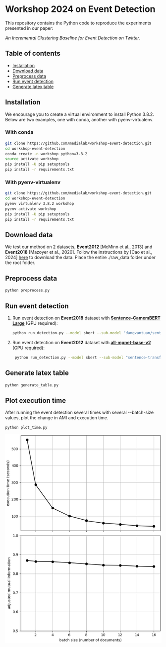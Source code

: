 # Workshop 2024 on Event Detection
This repository contains the Python code to reproduce the experiments presented in our paper:

*An Incremental Clustering Baseline for Event Detection on Twitter*.

## Table of contents
- [Installation](#installation)
- [Download data](#download-data)
- [Preprocess data](#preprocess-data)
- [Run event detection](#run-event-detection)
- [Generate latex table](#generate-latex-table)

## Installation

We encourage you to create a virtual environment to install Python 3.8.2. Below are two examples, one with conda, another with pyenv-virtualenv.

### With conda
```bash
git clone https://github.com/medialab/workshop-event-detection.git
cd workshop-event-detection
conda create -n workshop python=3.8.2
source activate workshop
pip install -U pip setuptools
pip install -r requirements.txt
```

### With pyenv-virtualenv
```bash
git clone https://github.com/medialab/workshop-event-detection.git
cd workshop-event-detection
pyenv virtualenv 3.8.2 workshop
pyenv activate workshop
pip install -U pip setuptools
pip install -r requirements.txt
```

## Download data
We test our method on 2 datasets, **Event2012** [McMinn et al., 2013] and **Event2018** [Mazoyer et al., 2020]. Follow the instructions by [Cao et al., 2024] [here](https://github.com/SELGroup/HISEvent?tab=readme-ov-file#to-run-hisevent) to download the data. Place the entire ./raw_data folder under the root folder.

## Preprocess data
```bash
python preprocess.py
```

## Run event detection
1. Run event detection on **Event2018** dataset with
   **[Sentence-CamemBERT Large](https://huggingface.co/dangvantuan/sentence-camembert-large)** (GPU required):
    ```bash
    python run_detection.py --model sbert --sub-model "dangvantuan/sentence-camembert-large" --lang fr --dataset event2018.tsv
    ```
2. Run event detection on **Event2012** dataset with **[all-mpnet-base-v2](https://huggingface.co/sentence-transformers/all-mpnet-base-v2)** (GPU required):
   ```bash
    python run_detection.py --model sbert --sub-model "sentence-transformers/all-mpnet-base-v2" --lang en --dataset event2012.tsv
    ```

## Generate latex table
```bash
python generate_table.py
```

## Plot execution time
After running the event detection several times with several --batch-size values, plot the change in AMI and execution time.
```bash
python plot_time.py
```
![Change in execution time and performance of the algorithm depending on the batch size parameter](timeplot.png)